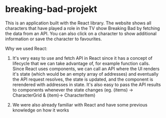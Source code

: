 # breaking-bad-projekt

This is an application built with the React library. The website shows all characters that have played a role in the TV show Breaking Bad by fetching the data from an API. You can also click on a character to show additional information or save the character to favourites.

Why we used React:

1. It's very easy to use and fetch API in React since it has a concept of lifecycle that we can take advantage of, for example function calls. Since React uses components,
we can call an API where the UI renders it's state (which would be an empty array of addresses) and eventually the API request resolves,
the state is updated, and the component is rerendered with addresses in state. It's also easy to pass the API results to components whenever the state changes (eg. (items) -> CharacterGrid & (item)-> CharacterItem)

2. We were also already familiar with React and have some previous knowledge on how it works
